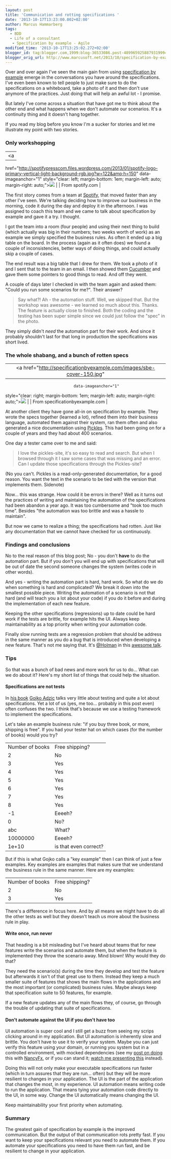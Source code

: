 ```yaml
---
layout: post
title: 'Communication and rotting specifications '
date: '2013-10-17T13:23:00.002+02:00'
author: Marcus Hammarberg
tags:
  - BDD
  - Life of a consultant
   - Specification by example - Agile
modified_time: '2013-10-17T13:25:02.272+02:00'
blogger_id: tag:blogger.com,1999:blog-36533086.post-4899659258879319994
blogger_orig_url: http://www.marcusoft.net/2013/10/specification-by-example-is-about.html
---
```



<div dir="ltr" style="text-align: left;" trbidi="on">

Over and over again I've seen the main gain from using
<a href="http://specificationbyexample.com/"
target="_blank">specification by example</a> emerge in the conversations
you have around the specifications. I've even been known to tell people
to just make sure to do the specifications on a whiteboard, take a photo
of it and then don't use anymore of the practices. Just doing that will
help an awful lot - I promise.

But lately I've come across a situation that have got me to think about
the other end and what happens when we don't automate our scenarios.
It's a continuity thing and it doesn't hang together.

If you read my blog before you know I'm a sucker
for stories and let me illustrate my point with two stories.

### Only workshopping

|                                                                                                                                  |
|:--------------------------------------------------------------------------------------------------------------------------------:|
|                                                                <a
  href="http://spotifypresscom.files.wordpress.com/2013/01/spotify-logo-primary-vertical-light-background-rgb.jpg?w=122&amp;h=150"
                                                        data-imageanchor="1"
                        style="clear: left; margin-bottom: 1em; margin-left: auto; margin-right: auto;"><img
  src="http://spotifypresscom.files.wordpress.com/2013/01/spotify-logo-primary-vertical-light-background-rgb.jpg?w=122&amp;h=150"
                                                      data-border="0" /></a>                                                       |
|                                                         From spotify.com                                                         |

The first story comes from a team at
<a href="http://www.spotify.com/" target="_blank">Spotify</a>, that
moved faster than any other I've seen. We're talking deciding how to
improve our business in the morning, code it during the day and deploy
it in the afternoon. I was assigned to coach this team and we came to
talk about specification by example and gave it a try. I thought.

I got the team into a room (four people) and using their next thing to
build (which actually was big in their numbers; two weeks worth of work)
as an example we simply specified the business rules. As often it ended
up a big table on the board. In the process (again as it often does) we
found a couple of inconsistencies, better ways of doing things, and
could actually skip a couple of cases.

The end result was a big table that I drew for them. We took a photo of
it and I sent that to the team in an email. I then showed them
<a href="http://cukes.info/" target="_blank">Cucumber</a> and gave them
some pointers to good things to read. And off they went.

A couple of days later I checked in with the team again and asked them:
"Could you run some scenarios for me?". Their answer?

> Say what?! Ah - the automation stuff. Well, we skipped that. But the
> workshop was awesome - we learned so much about this. Thanks. The
> feature is actually close to finished. Both the coding and the testing
> has been super simple since we could just follow the "spec" in the
> photo.


They simply didn't *need* the automation part for their work. And since
it probably shouldn't last for that long in production the
specifications was short lived.

### The whole shabang, and a bunch of rotten specs 

|                                                                                       |
|:-------------------------------------------------------------------------------------:|
|          <a href="http://specificationbyexample.com/images/sbe-cover-150.jpg"
                                  data-imageanchor="1"
  style="clear: right; margin-bottom: 1em; margin-left: auto; margin-right: auto;"><img
            src="http://specificationbyexample.com/images/sbe-cover-150.jpg"
                                 data-border="0" /></a>                                 |
|                            From specificationbyexample.com                            |

<div style="text-align: left;">

At another client they have gone all-in on specification by example.
They wrote the specs together (learned a lot), refined them into their
business language, automated them against their system, ran them often
and also generated a nice documentation using
<a href="https://github.com/picklesdoc/pickles"
target="_blank">Pickles</a>. This had been going on for a couple of
years and they had about 400 scenarios. 

</div>

<div style="text-align: left;">



</div>

<div style="text-align: left;">

One day a tester came over to me and said:

</div>

> I love the pickles-site, it's so easy to read and search. But when I
> browsed through it I saw some cases that was missing and an error. Can
> I update those specifications through the Pickles-site?

(No you can't. Pickles is a read-only-generated documentation, for a
good reason. You want the text in the scenario to be tied with the
version that implements them. Sidenote)

Now... this was strange. How could it be errors in there? Well as it
turns out the practices of writing and maintaining the automation of the
specifications had been abandon a year ago. It was too cumbersome and
"took too much time". Besides "the automation was too brittle and was a
hassle to maintain".

But now we came to realize a thing; the specifications had rotten. Just
like any documentation that we cannot have checked for us
continuously.

### Findings and conclusions

<div>

No to the real reason of this blog post; No - you don't **have** to do
the automation part. But if you don't you will end up with
specifications that will be out of date the second someone changes the
system (writes code in other words). 

</div>

<div>



</div>

<div>

And yes - writing the automation part is hard, hard work. So what do we
do when something is hard and complicated? We break it down into the
smallest possible piece. Writing the automation of a scenario is not
that hard (and will teach you a lot about your code) if you do it before
and during the implementation of each new feature. 

</div>

<div>



</div>

<div>

Keeping the other specifications (regressions) up to date could be hard
work if the tests are brittle, for example hits the UI. Always keep
maintainability as a top priority when writing your automation code. 

</div>

<div>



</div>

<div>

Finally slow running tests are a regression problem that should be
address in the same manner as you do a bug that is introduced when
developing a new feature. That's not me saying that. It's
<a href="https://twitter.com/@Holman" target="_blank">@Holman</a> in
this
<a href="https://vimeo.com/43676958" target="_blank">awesome talk</a>. 

</div>

### Tips

<div>

So that was a bunch of bad news and more work for us to do... What can
we do about it? Here's my short list of things that could help the
situation.

</div>

#### Specifications are not tests

<div>

In
<a href="http://manning.com/adzic/" target="_blank">his book</a> <a href="http://gojko.net/" target="_blank">Gojko Adzic</a> talks
very little about testing and quite a lot about specifications. Yet a
lot of us (yes, me too... probably in this post even) often confuses the
two. I think that's because we use a testing framework to implement the
specifications. 

</div>

<div>



</div>

<div>

Let's take an example business rule: "if you buy three book, or more,
shipping is free". If you had your tester hat on which cases (for the
number of books) would you try? 

</div>

<div>

|                 |                       |
|-----------------|-----------------------|
| Number of books | Free shipping?        |
| 2               | No                    |
| 3               | Yes                   |
| 4               | Yes                   |
| 5               | Yes                   |
| 6               | Yes                   |
| 7               | Yes                   |
| 8               | Yes                   |
| -1              | Eeeeh?                |
| 0               | No?                   |
| abc             | What?                 |
| 10000000        | Eeeeh?                |
| 1e+10           | is that even correct? |

</div>

<div>


But if this is what Gojko calls a "key example" then I can think of just
a few examples. Key examples are examples that makes sure that we
understand the business rule in the same manner. Here are my examples:

</div>

|                 |                |
|-----------------|----------------|
| Number of books | Free shipping? |
| 2               | No             |
| 3               | Yes            |

<div>

There's a difference in focus here. And by all means we might have to do
all the other tests as well but they doesn't teach us more about the
business rule in play. 

</div>

#### Write once, run never

<div>

That heading is a bit misleading but I've heard about teams that for new
features write the scenarios and automate them, but when the feature is
implemented they throw the scenario away. Mind blown! Why would they do
that? 

</div>

<div>



</div>

<div>

They need the scenario(s) during the time they develop and test the
feature but afterwards it isn't of that great use to them. Instead they
keep a much smaller suite of features that shows the main flows in the
applications and the most important (or complicated) business rules.
Maybe always keep that specification suite to 50 features, for example. 

</div>

<div>

If a new feature updates any of the main flows they, of course, go
through the trouble of updating that suite of specifications. 

</div>

#### Don't automate against the UI if you don't have too

UI automation is super cool and I still get a buzz from seeing my scrips
clicking around in my application. But UI automation is inherently slow
and brittle. You don't have to use it to verify your system. Maybe you
can just verify this feature using your domain, or running you system
but in a controlled environment, with mocked dependencies (see my
<a href="http://www.marcusoft.net/2013/02/NancyTesting5.html"
target="_blank">post on doing</a> this with
<a href="http://nancyfx.org/" target="_blank">NancyFx</a>, or if you can
stand it; <a
href="http://skillsmatter.com/podcast/agile-testing/cuke-envy-a-dot-net-programmers-attempt-to-catch-up"
target="_blank">watch me presenting this</a> instead).

Doing this will not only make your executable specifications run faster
(which in turn assures that they are run... often) but they will be more
resilient to changes in your application. The UI is the part of the
application that changes the most, in my experience. UI automation means
writing code to run the application. That means tying your automation
code directly to the UI, in some way. Change the UI automatically means
changing the UI.

Keep maintainability your first priority when automating.

### Summary

<div>

The greatest gain of specification by example is the improved
communication. But the output of that communication rots pretty fast. If
you want to keep your specifications relevant you need to automate them.
If you automate your specifications you need to have them run fast, and
be resilient to change in your application. 

</div>

</div>
